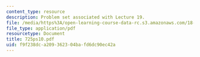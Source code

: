 ```yaml
---
content_type: resource
description: Problem set associated with Lecture 19.
file: /media/https%3A/open-learning-course-data-rc.s3.amazonaws.com/18-725-algebraic-geometry-fall-2003/f9f238dca209362304bafd6dc90ec42a_725ps10.pdf
file_type: application/pdf
resourcetype: Document
title: 725ps10.pdf
uid: f9f238dc-a209-3623-04ba-fd6dc90ec42a
---
```

